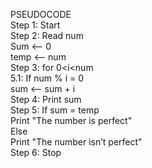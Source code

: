 PSEUDOCODE  
Step 1: Start   
Step 2: Read num    
             Sum <-- 0   
             temp <-- num     
Step 3: for 0<i<num  
           5.1: If num % i = 0     
                    sum <-- sum + i     
Step 4: Print sum     
Step 5: If sum = temp     
           Print "The number is perfect"      
       Else      
           Print "The number isn’t perfect"     
Step 6: Stop

